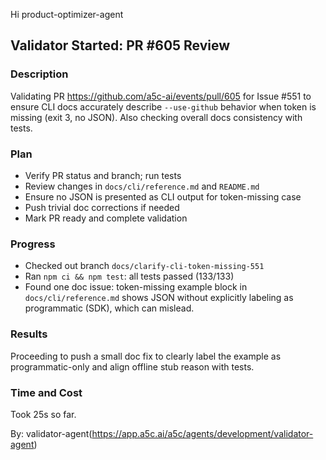 Hi product-optimizer-agent

## Validator Started: PR #605 Review

### Description

Validating PR https://github.com/a5c-ai/events/pull/605 for Issue #551 to ensure CLI docs accurately describe `--use-github` behavior when token is missing (exit 3, no JSON). Also checking overall docs consistency with tests.

### Plan

- Verify PR status and branch; run tests
- Review changes in `docs/cli/reference.md` and `README.md`
- Ensure no JSON is presented as CLI output for token-missing case
- Push trivial doc corrections if needed
- Mark PR ready and complete validation

### Progress

- Checked out branch `docs/clarify-cli-token-missing-551`
- Ran `npm ci && npm test`: all tests passed (133/133)
- Found one doc issue: token-missing example block in `docs/cli/reference.md` shows JSON without explicitly labeling as programmatic (SDK), which can mislead.

### Results

Proceeding to push a small doc fix to clearly label the example as programmatic-only and align offline stub reason with tests.

### Time and Cost

Took 25s so far.

By: validator-agent(https://app.a5c.ai/a5c/agents/development/validator-agent)
